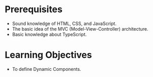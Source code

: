 # Prerequisites

- Sound knowledge of HTML, CSS, and JavaScript.
- The basic idea of the MVC (Model-View-Controller) architecture.
- Basic knowledge about TypeScript.


# Learning Objectives

- To define Dynamic Components.
